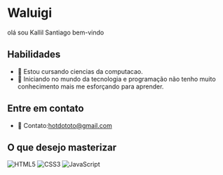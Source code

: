 # Waluigi
olá sou Kallil Santiago bem-vindo
## Habilidades 
- 🔭 Estou cursando ciencias da computacao. 
- 🌱 Iniciando no mundo da tecnologia e programação não tenho muito conhecimento mais me esforçando para aprender. 
## Entre em contato 
- 💬 Contato:hotdototo@gmail.com 
## O que desejo masterizar
![HTML5](https://img.shields.io/badge/HTML-000?style=for-the-badge&logo=html5&logoColor=30A3DC)
![CSS3](https://img.shields.io/badge/CSS3-000?style=for-the-badge&logo=css3&logoColor=E94D5F)
![JavaScript](https://img.shields.io/badge/JavaScript-000?style=for-the-badge&logo=javascript&logoColor=30A3DC)